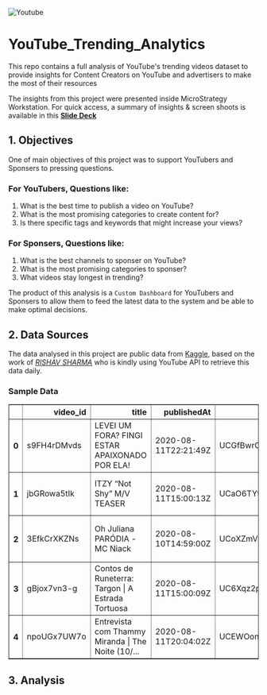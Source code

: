![Youtube](https://user-images.githubusercontent.com/103464869/198981301-f6403dad-6e67-4480-b7fb-62cce7a11906.png)

# YouTube_Trending_Analytics

This repo contains a full analysis of YouTube's trending videos dataset to provide insights for Content Creators on YouTube and advertisers to make the most of their resources

The insights from this project were presented inside MicroStrategy Workstation. For quick access, a summary of insights & screen shoots is available in this [**Slide Deck**](https://docs.google.com/presentation/d/1cj8jm1yx0AFdngpc1KHVYFfgpCTPsh0aUDGlOP8rPEc/edit?usp=sharing) 

## 1. Objectives
One of main objectives of this project was to support YouTubers and Sponsers to pressing questions. 
### For YouTubers, Questions like: 
1. What is the best time to publish a video on YouTube?
2. What is the most promising categories to create content for?  
3. Is there specific tags and keywords that might increase your views?

### For Sponsers, Questions like: 
1. What is the best channels to sponser on YouTube?
2. What is the most promising categories to sponser?  
3. What videos stay longest in trending?

The product of this analysis is a `Custom Dashboard` for YouTubers and Sponsers to allow them to feed the latest data to the system and be able to make optimal decisions.

## 2. Data Sources

The data analysed in this project are public data from [Kaggle](https://www.kaggle.com/datasets/rsrishav/youtube-trending-video-dataset), based on the work of [_RISHAV SHARMA_](https://www.kaggle.com/rsrishav) who is kindly using YouTube API to retrieve this data daily. 

### **Sample Data** 



<div>
<style scoped>
    .dataframe tbody tr th:only-of-type {
        vertical-align: middle;
    }

    .dataframe tbody tr th {
        vertical-align: top;
    }

    .dataframe thead th {
        text-align: right;
    }
</style>
<table border="1" class="dataframe">
  <thead>
    <tr style="text-align: right;">
      <th></th>
      <th>video_id</th>
      <th>title</th>
      <th>publishedAt</th>
      <th>channelId</th>
      <th>channelTitle</th>
      <th>categoryId</th>
      <th>trending_date</th>
      <th>tags</th>
      <th>view_count</th>
      <th>likes</th>
      <th>dislikes</th>
      <th>comment_count</th>
      <th>thumbnail_link</th>
      <th>comments_disabled</th>
      <th>ratings_disabled</th>
      <th>description</th>
    </tr>
  </thead>
  <tbody>
    <tr>
      <th>0</th>
      <td>s9FH4rDMvds</td>
      <td>LEVEI UM FORA? FINGI ESTAR APAIXONADO POR ELA!</td>
      <td>2020-08-11T22:21:49Z</td>
      <td>UCGfBwrCoi9ZJjKiUK8MmJNw</td>
      <td>Pietro Guedes</td>
      <td>22</td>
      <td>2020-08-12T00:00:00Z</td>
      <td>pietro|guedes|ingrid|ohara|pingrid|vlog|amigos...</td>
      <td>263835</td>
      <td>85095</td>
      <td>487</td>
      <td>4500</td>
      <td>https://i.ytimg.com/vi/s9FH4rDMvds/default.jpg</td>
      <td>False</td>
      <td>False</td>
      <td>Salve rapaziada, neste vídeo me declarei pra e...</td>
    </tr>
    <tr>
      <th>1</th>
      <td>jbGRowa5tIk</td>
      <td>ITZY “Not Shy” M/V TEASER</td>
      <td>2020-08-11T15:00:13Z</td>
      <td>UCaO6TYtlC8U5ttz62hTrZgg</td>
      <td>JYP Entertainment</td>
      <td>10</td>
      <td>2020-08-12T00:00:00Z</td>
      <td>JYP Entertainment|JYP|ITZY|있지|ITZY Video|ITZY ...</td>
      <td>6000070</td>
      <td>714310</td>
      <td>15176</td>
      <td>31040</td>
      <td>https://i.ytimg.com/vi/jbGRowa5tIk/default.jpg</td>
      <td>False</td>
      <td>False</td>
      <td>ITZY Not Shy M/V[ITZY Official] https://www.yo...</td>
    </tr>
    <tr>
      <th>2</th>
      <td>3EfkCrXKZNs</td>
      <td>Oh Juliana PARÓDIA - MC Niack</td>
      <td>2020-08-10T14:59:00Z</td>
      <td>UCoXZmVma073v5G1cW82UKkA</td>
      <td>As Irmãs Mota</td>
      <td>22</td>
      <td>2020-08-12T00:00:00Z</td>
      <td>OH JULIANA PARÓDIA|MC Niack PARÓDIA|PARÓDIAS|A...</td>
      <td>2296748</td>
      <td>39761</td>
      <td>5484</td>
      <td>0</td>
      <td>https://i.ytimg.com/vi/3EfkCrXKZNs/default.jpg</td>
      <td>True</td>
      <td>False</td>
      <td>Se inscrevam meus amores! 📬 Quer nos mandar al...</td>
    </tr>
    <tr>
      <th>3</th>
      <td>gBjox7vn3-g</td>
      <td>Contos de Runeterra: Targon | A Estrada Tortuosa</td>
      <td>2020-08-11T15:00:09Z</td>
      <td>UC6Xqz2pm50gDCORYztqhDpg</td>
      <td>League of Legends BR</td>
      <td>20</td>
      <td>2020-08-12T00:00:00Z</td>
      <td>Riot|Riot Games|League of Legends|lol|trailer|...</td>
      <td>300510</td>
      <td>46222</td>
      <td>242</td>
      <td>2748</td>
      <td>https://i.ytimg.com/vi/gBjox7vn3-g/default.jpg</td>
      <td>False</td>
      <td>False</td>
      <td>Você se unirá aos Lunari e aos Solari em Targo...</td>
    </tr>
    <tr>
      <th>4</th>
      <td>npoUGx7UW7o</td>
      <td>Entrevista com Thammy Miranda | The Noite (10/...</td>
      <td>2020-08-11T20:04:02Z</td>
      <td>UCEWOoncsrmirqnFqxer9lmA</td>
      <td>The Noite com Danilo Gentili</td>
      <td>23</td>
      <td>2020-08-12T00:00:00Z</td>
      <td>The Noite|The Noite com Danilo Gentili|Danilo ...</td>
      <td>327235</td>
      <td>22059</td>
      <td>3972</td>
      <td>2751</td>
      <td>https://i.ytimg.com/vi/npoUGx7UW7o/default.jpg</td>
      <td>False</td>
      <td>False</td>
      <td>Danilo Gentili recebe Thammy Miranda. Após pas...</td>
    </tr>
  </tbody>
</table>
</div>


## 3. Analysis

